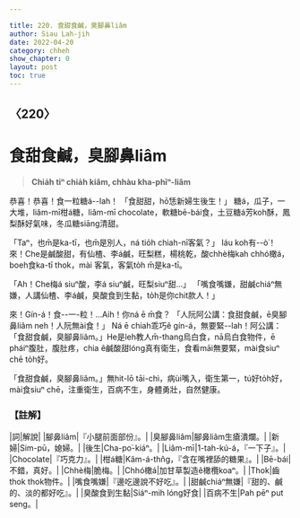 ```yaml
---

title: 220. 食甜食鹹，臭腳鼻liâm
author: Siau Lah-jih
date: 2022-04-20
category: chheh
show_chapter: 0
layout: post
toc: true
---
```

  
## 〈220〉
# 食甜食鹹，臭腳鼻liâm
>**Chia̍h tiⁿ chia̍h kiâm, chhàu kha-phīⁿ-liâm**

恭喜！恭喜！食一粒糖á--lah！
「食甜甜，hō͘恁新婦生後生！」
糖á，瓜子，一大堆，liâm-mī柑á糖，liâm-mī chocolate，軟糖bē-bái食，土豆糖á芳koh酥，鳳梨酥好氣味，冬瓜糖siāng清甜。

「Taⁿ，也m̄是ka-tī，也m̄是別人，ná tio̍h chiah-nī客氣？」
Iáu koh有--ò͘！來！Che是鹹酸甜，有仙楂、李á鹹，旺梨糕，楊桃乾，酸chhè梅kah chhó橄á，boeh食ka-tī thok，mài 客氣，客氣to̍h m̄是ka-tī。

「Ah！Che梅á siuⁿ酸，李á siuⁿ鹹，旺梨siuⁿ甜…」
「嘴食嘴嫌，甜鹹chiáⁿ無嫌，人講仙楂、李á鹹，臭酸食到生黏，to̍h是你chit款人！」

來！Gín-á！食--一-粒！…Aih！你ná ē m̄食？
「人阮阿公講：食甜食鹹，ē臭腳鼻liâm neh！人阮無ài食！」
Ná ē chiah乖巧ê gín-á，無要緊--lah！阿公講：「食甜食鹹，臭腳鼻liâm。」He是leh教人m̄-thang烏白食，nā烏白食物件，ē pháiⁿ腹肚，腹肚疼，chia ê鹹酸甜lóng真有衛生，食看māi無要緊，mài食siuⁿ chē to̍h好。

「食甜食鹹，臭腳鼻liâm。」無hit-lō tāi-chì，病ùi嘴入，衛生第一，tú好to̍h好，mài食siuⁿ chē，注重衛生，百病不生，身體勇壯，自然健康。


### 【註解】

|詞|解說|
|腳鼻liâm|『小腿前面部份』。|
|臭腳鼻liâm|腳鼻liâm生瘡潰爛。|
|新婦|Sim-pū，媳婦。|
|後生|Cha-po͘-kiáⁿ。|
|Liâm-mī|1-tah-kú-á，『一下子』。|
|Chocolate|『巧克力』。|
|柑á糖|Kâm-á-thn̂g，『含在嘴裡舔的糖果』。|
|Bē-bái|不錯，真好。|
|Chhè梅|脆梅。|
|Chhó橄á|加甘草製造ê橄欖koaⁿ。|
|Thok|齒thok thok物件。|
|嘴食嘴嫌|『邊吃邊說不好吃』。|
|甜鹹chiáⁿ無嫌|『甜的、鹹的、淡的都好吃』。|
|臭酸食到生黏|Siáⁿ-mih lóng好食|
|百病不生|Pah pēⁿ put seng。|

